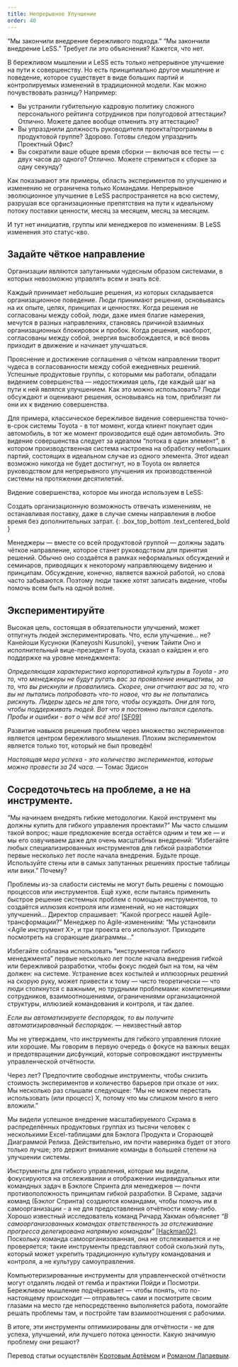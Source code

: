 ```yaml
---
title: Непрерывное Улучшение
order: 40
---
```


“Мы закончили внедрение бережливого подхода.” “Мы закончили внедрение LeSS.” Требует ли это объяснения? Кажется, что нет.

В бережливом мышлении и LeSS есть только непрерывное улучшение на пути к совершенству. Но есть принципиально другое мышление и поведение, которое существует в виде больших партий и контролируемых изменений в традиционной модели. Как можно почувствовать разницу? Например:

* Вы устранили губительную кадровую политику сложного персонального рейтинга сотрудников при полугодовой аттестации? Отлично. Можете далее вообще отменить эту аттестацию?
* Вы упразднили должность руководителя проекта/программы в продуктовой группе? Здорово. Готовы следом упразднить Проектный Офис?
* Вы сократили ваше общее время сборки — включая все тесты — с двух часов до одного? Отлично. Можете стремиться к сборке за одну секунду?

Как показывают эти примеры, область экспериментов по улучшению и изменению не ограничена только Командами. Непрерывное эволюционное улучшение в LeSS распространяется на всю систему, разрушая все организационные препятствия на пути к идеальному потоку поставки ценности, месяц за месяцем, месяц за месяцем.

И тут нет инициатив, группы или менеджеров по изменениям. В LeSS изменения это статус-кво.

## Задайте чёткое направление

Организации являются запутанными чудесным образом системами, в которых невозможно управлять всем и знать всё.

Каждый принимает небольшие решения, из которых складывается организационное поведение. Люди принимают решения, основываясь на их опыте, целях, принципах и ценностях. Когда решения не согласованы между собой, люди, даже имея благие намерения, мечутся в разных направлениях, становясь причиной взаимных организационных блокировок и пробок. Когда решения, наоборот, согласованы между собой, энергия высвобождается, и всё вновь приходит в движение и начинает улучшаться.

Прояснение и достижение соглашения о чётком направлении творит чудеса в согласованности между собой ежедневных решений. Успешные продуктовые группы, с которыми мы работали, обладали видением совершенства — недостижимая цель, где каждый шаг на пути к ней являлся улучшением. Как это можно использовать? Люди обсуждают и оценивают решения, основываясь на том, приблизят ли они их к видению совершенства.

Для примера, классическое бережливое видение совершенства точно-в-срок системы Toyota - в тот момент, когда клиент покупает один автомобиль, в тот же момент производится ещё один автомобиль. Это видение совершенства следует за идеалом “потока в один элемент”, в котором производственная система настроена на обработку небольших партий, состоящих в идеальном случае из одного элемента. Этот идеал возможно никогда не будет достигнут, но в Toyota он является руководством для непрерывного улучшения их производственной системы на протяжении десятилетий.

Видение совершенства, которое мы иногда используем в LeSS:

Создать организационную возможность отвечать изменениям, не останавливая поставку, даже в случае смены направления в любое время без дополнительных затрат.
{: .box_top_bottom  .text_centered_bold }

Менеджеры — вместе со всей продуктовой группой — должны задать чёткое направление, которое станет руководством для принятия решений. Обычно оно создаётся в рамках неформальных обсуждений и семинаров, приводящих к некоторому направляющему видению и принципам. Обсуждение, конечно, является важной работой, но слова часто забываются. Поэтому люди также хотят записать видение, чтобы помочь всем быть на одной волне.

## Экспериментируйте

Высокая цель, состоящая в обязательности улучшений, может отпугнуть людей экспериментировать. Что, если улучшение... не? Канейоши Кусуноки (Kaneyoshi Kusunoki), ученик Тайити Оно и исполнительный вице-президент в Toyota, сказал о кайдзен и его поддержке на уровне менеджмента:
                                                                        
*Определяющая характеристика корпоративной культуры в Toyota - это то, что менеджеры не будут ругать вас за проявление инициативы, за то, что вы рискнули и провалились. Скорее, они отчитают вас за то, что вы не пытались попробовать что-то новое, что вы не попытались рискнуть. Лидеры здесь не для того, чтобы осуждать. Они для того, чтобы поддерживать людей. Вот что я постоянно пытался сделать. Пробы и ошибки - вот о чём всё это!* [[SF09]](http://www.amazon.com/Birth-Lean-Takahiro-Fujimoto-ebook/dp/B007EFWP0M)

Развитие навыков решения проблем через множество экспериментов является центром бережливого мышления. Плохим экспериментом является только тот, который не был проведён!

*Настоящая мера успеха - это количество экспериментов, которые можно провести за 24 часа.* — Томас Эдисон

## Сосредоточьтесь на проблеме, а не на инструменте.

“Мы начинаем внедрять гибкие методологии. Какой инструмент мы должны купить для гибкого управления проектами?” Мы часто слышим такой вопрос; наше предложение всегда остаётся одним и тем же — и мы его озвучиваем даже для очень масштабных внедрений: “Избегайте любых специализированных инструментов для гибкой разработки первые несколько лет после начала внедрения. Будьте проще. Используйте стены или в самых запутанных решениях простые таблицы или вики.” Почему?

Проблемы из-за слабости системы не могут быть решены с помощью процессов или инструментов. Ещё хуже, если пытаясь применить быстрое решение системных проблем с помощью инструментов, то создаётся иллюзия контроля или изменений, но не настоящих улучшений... Директор спрашивает: “Какой прогресс нашей Agile-трансформации?” Менеджер по Agile-изменениям: “Мы установили <Agile инструмент X>, и три проекта его используют. Приходите посмотреть на сгорающие диаграммы...”

Избегайте соблазна использовать “инструментов гибкого менеджмента” первые несколько лет после начала внедрения гибкой или бережливой разработки, чтобы фокус людей был на том, на чём должен: на системе. Устранение всех костылей и иллюзорных решений на скорую руку, может привести к тому — чисто теоретически — что люди столкнутся с важными, но трудными проблемами: компетенциями сотрудников, взаимоотношениями, ограничениями организационной структуры, иллюзией командования и контроля, и так далее. 

*Если вы автоматизируете беспорядок, то вы получите автоматизированный беспорядок.* — неизвестный автор

Мы не утверждаем, что инструменты для гибкого управления плохие или хорошие. Мы говорим в первую очередь о фокусе на важных вещах и предотвращении дисфункций, которые сопровождают инструменты управленческой отчётности.

Через <N> лет? Предпочтите свободные инструменты, чтобы снизить стоимость экспериментов и количество барьеров при отказе от них.  Мы несколько раз слышали следующее: “Мы не можем перестать использовать (или процесс) X, потому что мы слишком много в него вложили.”

Мы видели успешное внедрение масштабируемого Скрама в распределённых продуктовых группах из тысячи человек с несколькими Excel-таблицами для Бэклога Продукта и  Сгорающей Диаграммой Релиза. Действительно, им почти наверняка будет от этого только лучше; это держит внимание команды в большей степени на улучшении системы.

Инструменты для гибкого управления, которые мы видели, фокусируются на отслеживании и отображении индивидуальных или командных задач в Бэклоге Спринта для менеджеров — почти противоположность принципам гибкой разработки. В Скраме, задачи команд (Бэклог Спринта) создаются командами, чтобы помочь им в самоорганизации - а не для предоставления отчётности кому-либо. Хорошо известный исследователь команд Ричард Хакман объясняет *“В самоорганизованных командах ответственность за отслеживание прогресса делегирована напрямую командам”* [[Hackman02]](http://www.amazon.com/Leading-Teams-Setting-Stage-Performances/dp/1578513332). Поскольку команда самоорганизованная, она не отслеживается и не проверяется; такие инструменты представляют собой скользкий путь, который может укрепить традиционную культуру командования и контроля, а не культуру самоуправления.

Компьютеризированные инструменты для управленческой отчётности могут отдалять людей от гемба и практики Пойди и Посмотри. Бережливое мышление подчёркивает — чтобы понять, что по-настоящему происходит — отправьтесь сами и посмотрите своим глазами на место где непосредственно выполняется работа, помогайте решать проблемы там, и постройте там взаимоотношения с рабочими.

В итоге, эти инструменты оптимизированы для отчётности - не для успеха, улучшений, или лучшего потока ценности. Какую значимую проблему они решают?

Перевод статьи осуществлён [Кротовым Артёмом](https://www.facebook.com/artem.v.krotov) и [Романом Лапаевым](https://www.linkedin.com/in/romanlapaev).

